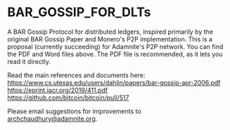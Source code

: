 # BAR_GOSSIP_FOR_DLTs
A BAR Gossip Protocol for distributed ledgers, inspired primarily by the original BAR Gossip Paper and Monero's P2P implementation. This is a proposal (currently succeeding) for Adamnite's P2P network. You can find the PDF and Word files above. The PDF file is recommended, as it lets you read it directly. 

Read the main references and documents here: <br>
https://www.cs.utexas.edu/users/dahlin/papers/bar-gossip-apr-2006.pdf <br>
https://eprint.iacr.org/2019/411.pdf <br>
https://github.com/bitcoin/bitcoin/pull/517 <br>

Please email suggestions for improvements to archchaudhury@adamnite.org.
